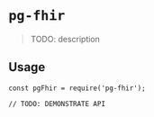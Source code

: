 # `pg-fhir`

> TODO: description

## Usage

```
const pgFhir = require('pg-fhir');

// TODO: DEMONSTRATE API
```
